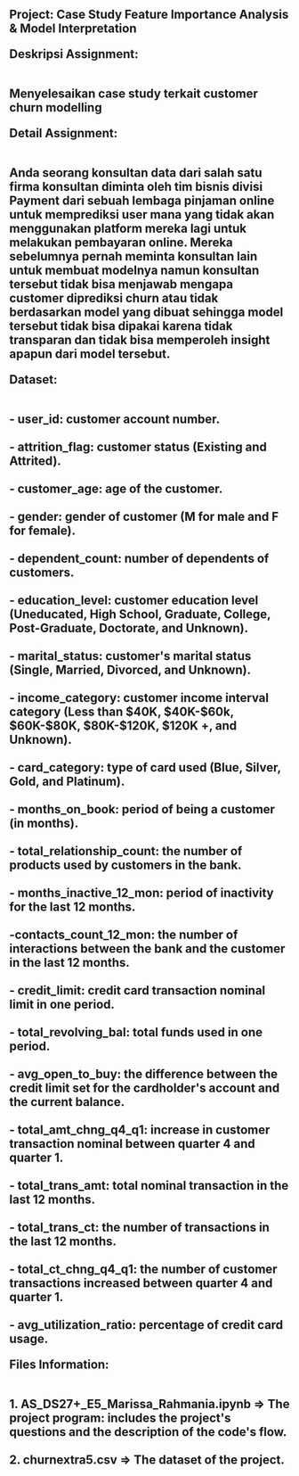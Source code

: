 <h2><b>Project: Case Study Feature Importance Analysis & Model Interpretation</b></h>
<p><b>Deskripsi Assignment:</b></p>
<br>Menyelesaikan case study terkait customer churn modelling</br>
<p><b>Detail Assignment:</b></p>
<br>Anda seorang konsultan data dari salah satu firma konsultan diminta oleh tim bisnis divisi Payment dari sebuah lembaga 
pinjaman online untuk memprediksi user mana yang tidak akan menggunakan platform mereka lagi untuk melakukan pembayaran online. 
Mereka sebelumnya pernah meminta konsultan lain untuk membuat modelnya namun konsultan tersebut tidak bisa menjawab mengapa customer 
diprediksi churn atau tidak berdasarkan model yang dibuat sehingga model tersebut tidak bisa dipakai karena tidak transparan 
dan tidak bisa memperoleh insight apapun dari model tersebut.</br>
<p><b>Dataset:</p></b>
<br>- user_id: customer account number.</br>
<br>- attrition_flag: customer status (Existing and Attrited).</br>
<br>- customer_age: age of the customer.</br>
<br>- gender: gender of customer (M for male and F for female).</br>
<br>- dependent_count: number of dependents of customers.</br>
<br>- education_level: customer education level (Uneducated, High School, Graduate, College, Post-Graduate, Doctorate, and Unknown).</br>
<br>- marital_status: customer's marital status (Single, Married, Divorced, and Unknown).</br>
<br>- income_category: customer income interval category (Less than $40K, $40K-$60k, $60K-$80K, $80K-$120K, $120K +, and Unknown).</br>
<br>- card_category: type of card used (Blue, Silver, Gold, and Platinum).</br>
<br>- months_on_book: period of being a customer (in months).</br>
<br>- total_relationship_count: the number of products used by customers in the bank.</br>
<br>- months_inactive_12_mon: period of inactivity for the last 12 months.</br>
<br>-contacts_count_12_mon: the number of interactions between the bank and the customer in the last 12 months.</br>
<br>- credit_limit: credit card transaction nominal limit in one period.</br>
<br>- total_revolving_bal: total funds used in one period.</br>
<br>- avg_open_to_buy: the difference between the credit limit set for the cardholder's account and the current balance.</br>
<br>- total_amt_chng_q4_q1: increase in customer transaction nominal between quarter 4 and quarter 1.</br>
<br>- total_trans_amt: total nominal transaction in the last 12 months.</br>
<br>- total_trans_ct: the number of transactions in the last 12 months.</br>
<br>- total_ct_chng_q4_q1: the number of customer transactions increased between quarter 4 and quarter 1.</br>
<br>- avg_utilization_ratio: percentage of credit card usage.</br>

<p><b>Files Information:</b></p>
<br>1. AS_DS27+_E5_Marissa_Rahmania.ipynb => The project program: includes the project's questions and the description of the code's flow.</br>
<br>2. churnextra5.csv => The dataset of the project.</br>

